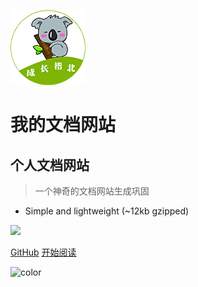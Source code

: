 <!-- logo -->
![logo](_media/logo.png)

# 我的文档网站
## 个人文档网站
> 一个神奇的文档网站生成巩固

* Simple and lightweight (~12kb gzipped)

<!-- [![stars](https://badgen.net/github/stars/Q-Angelo/Nodejs-Roadmap?icon=github&color=4ab8a1)](https://github.com/Q-Angelo/Nodejs-Roadmap) -->
<!-- 掘金 -->
[<img src="https://img.shields.io/badge/%E6%8E%98%E9%87%91-3k-42b983.svg">](https://juejin.im/user/5cf288385188254abb110e3b)


[GitHub](https://github.com/docsifyjs/docsify/)
[开始阅读](#quick-start)

<!-- 背景色 -->
![color](#eeffc8)